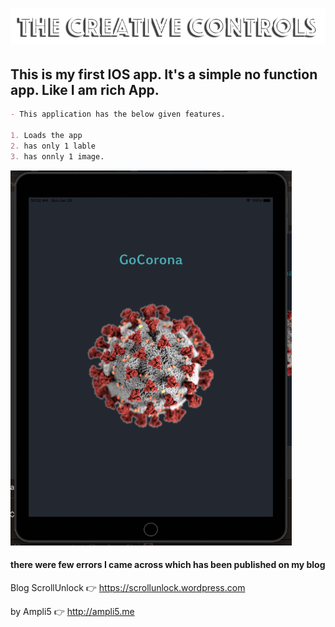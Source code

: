 # <h1><a href="https://scrollunlock.wordpress.com/"><img src="https://github.com/trickyj/Blog_app_in_Django/blob/master/src/assets/logo.png"></a></h1>	

## This is my first IOS app. It's a simple no function app. Like I am rich App. 

```markdown
- This application has the below given features.

1. Loads the app
2. has only 1 lable
3. has onnly 1 image.
```

<a href="/Screenshots/screenshot1.png"><img src="/Screenshots/screenshot1.png" height="600" width="450"></a>

#### there were few errors I came across which has been published on my blog

Blog ScrollUnlock :point_right: https://scrollunlock.wordpress.com 

by Ampli5 :point_right:	 http://ampli5.me

